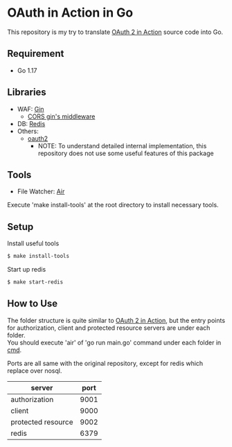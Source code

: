 # OAuth in Action in Go
This repository is my try to translate [OAuth 2 in Action](https://github.com/oauthinaction/oauth-in-action-code) source code into Go.

## Requirement
- Go 1.17

## Libraries
- WAF: [Gin](https://github.com/gin-gonic/gin)
  - [CORS gin's middleware](https://github.com/gin-contrib/cors)
- DB: [Redis](https://github.com/go-redis/redis)
- Others:
  - [oauth2](https://pkg.go.dev/golang.org/x/oauth2)
    - NOTE: To understand detailed internal implementation, this repository does not use some useful features of this package

## Tools
- File Watcher: [Air](https://github.com/cosmtrek/air)

Execute 'make install-tools' at the root directory to install necessary tools.  

## Setup
Install useful tools
```sh
$ make install-tools
```

Start up redis
```sh
$ make start-redis
```

## How to Use
The folder structure is quite similar to [OAuth 2 in Action](https://github.com/oauthinaction/oauth-in-action-code), but the entry points for authorization, client and protected resource servers are under each folder.  
You should execute 'air' of 'go run main.go' command under each folder in [cmd](https://github.com/ryokotmng/oauth-in-action-code-go/tree/main/cmd).  

Ports are all same with the original repository, except for redis which replace over nosql.

| server | port |  
| -- | -- |  
| authorization | 9001 |  
| client | 9000 |  
| protected resource | 9002 |  
| redis | 6379 |  
